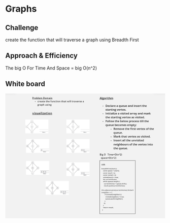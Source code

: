 # Graphs

## Challenge

<!-- Description of the challenge -->
create the function that will traverse a graph using Breadth First

## Approach & Efficiency

<!-- What approach did you take? Why? What is the Big O space/time for this approach? -->
The big O For Time And Space = big O(n^2)

## White board

![img](./img/graphs.png)
